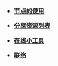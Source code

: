 <!-- docs/_sidebar.md -->
* [**节点的使用**](readme.md)

* [**分享资源列表**](/list.md)


* [**在线小工具**](/tools.md)


* [**联络**](usenodes/me.md)
